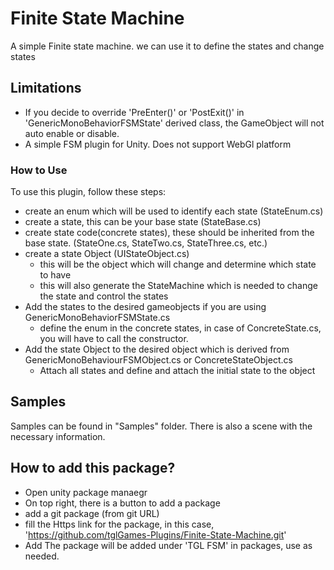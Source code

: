# Finite State Machine
A simple Finite state machine. we can use it to define the states and change states

## Limitations
- If you decide to override 'PreEnter()' or 'PostExit()' in 'GenericMonoBehaviorFSMState' derived class, the GameObject will not auto enable or disable.  
- A simple FSM plugin for Unity. Does not support WebGl platform

### How to Use
To use this plugin, follow these steps:
- create an enum which will be used to identify each state (StateEnum.cs)  
- create a state, this can be your base state (StateBase.cs)
- create state code(concrete states), these should be inherited from the base state. (StateOne.cs, StateTwo.cs, StateThree.cs, etc.)  
- create a state Object  (UIStateObject.cs)
    - this will be the object which will change and determine which state to have
    - this will also generate the StateMachine which is needed to change the state and control the states  
- Add the states to the desired gameobjects if you are using GenericMonoBehaviorFSMState.cs
    - define the enum in the concrete states, in case of ConcreteState.cs, you will have to call the constructor.
- Add the state Object to the desired object which is derived from GenericMonoBehaviourFSMObject.cs or ConcreteStateObject.cs
    - Attach all states and define and attach the initial state to the object

## Samples
Samples can be found in "Samples" folder. There is also a scene with the necessary information.

## How to add this package?
- Open unity package manaegr
- On top right, there is a button to add a package
- add a git package (from git URL)
- fill the Https link for the package, in this case, 'https://github.com/tglGames-Plugins/Finite-State-Machine.git'
- Add
The package will be added under 'TGL FSM' in packages, use as needed.

